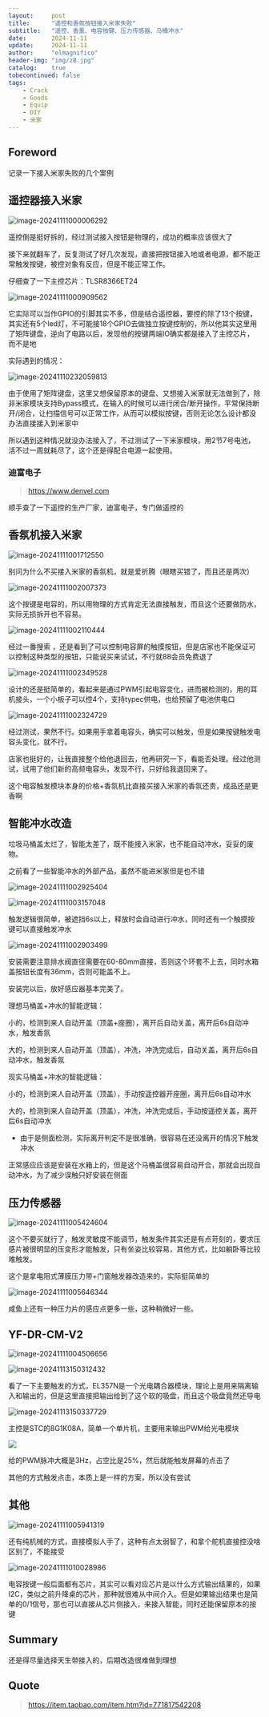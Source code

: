 ```yaml
---
layout:     post
title:      "遥控和香氛按钮接入米家失败"
subtitle:   "遥控、香薰、电容按键、压力传感器、马桶冲水"
date:       2024-11-11
update:     2024-11-11
author:     "elmagnifico"
header-img: "img/z8.jpg"
catalog:    true
tobecontinued: false
tags:
    - Crack
    - Goods
    - Equip
    - DIY
    - 米家
---
```


## Foreword

记录一下接入米家失败的几个案例



## 遥控器接入米家

![image-20241111000006292](https://img.elmagnifico.tech/static/upload/elmagnifico/202411110000492.png)

遥控倒是挺好拆的，经过测试接入按钮是物理的，成功的概率应该很大了

接下来就翻车了，反复测试了好几次发现，直接把按钮接入地或者电源，都不能正常触发按键，被控对象有反应，但是不能正常工作。



仔细查了一下主控芯片：TLSR8366ET24

![image-20241111000909562](https://img.elmagnifico.tech/static/upload/elmagnifico/202411110009602.png)

它实际可以当作GPIO的引脚其实不多，但是结合遥控器，要控的除了13个按键，其实还有5个led灯，不可能接18个GPIO去做独立按键控制的，所以他其实这里用了矩阵键盘，逆向了电路以后，发现他的按键两端IO确实都是接入了主控芯片，而不是地



实际遇到的情况：

![image-20241110232059813](https://img.elmagnifico.tech/static/upload/elmagnifico/202411102321941.png)

由于使用了矩阵键盘，这里又想保留原本的键盘、又想接入米家就无法做到了，除非米家模块支持Bypass模式，在输入的时候可以进行闭合/断开操作，平常保持断开/闭合，让扫描信号可以正常工作，从而可以模拟按键，否则无论怎么设计都没办法直接接入到米家中



所以遇到这种情况就没办法接入了，不过测试了一下米家模块，用2节7号电池，活不过一周就耗尽了，这个还是得配合电源一起使用。



### 迪富电子

> https://www.denvel.com

顺手查了一下遥控的生产厂家，迪富电子，专门做遥控的



## 香氛机接入米家

![image-20241111001712550](https://img.elmagnifico.tech/static/upload/elmagnifico/202411110017592.png)

别问为什么不买接入米家的香氛机，就是爱折腾（眼瞎买错了，而且还是两次）

![image-20241111002007373](https://img.elmagnifico.tech/static/upload/elmagnifico/202411110020441.png)

这个按键是电容的，所以用物理的方式肯定无法直接触发，而且这个还要做防水，实际无损拆开也不容易。

![image-20241111002110444](https://img.elmagnifico.tech/static/upload/elmagnifico/202411110021519.png)

经过一番搜索 ，还是看到了可以控制电容屏的触摸按钮，但是店家也不能保证可以控制这种类型的按钮，只能说买来试试，不行就88会员免费退了

![image-20241111002349528](https://img.elmagnifico.tech/static/upload/elmagnifico/202411110023637.png)

设计的还是挺简单的，看起来是通过PWM引起电容变化，进而被检测的，用的耳机接头，一个小板子可以控4个，支持typec供电，也给预留了电池供电口

![image-20241111002324729](https://img.elmagnifico.tech/static/upload/elmagnifico/202411110023842.png)

经过测试，果然不行。如果用手拿着电容头，确实可以触发，但是如果按键触发电容头变化，就不行。

店家也挺好的，让我直接整个给他退回去，他再研究一下，看能否处理。经过他测试，试用了他们新的高频电容头，发现不行，只好给我退回来了。



这个电容触发模块本身的价格+香氛机比直接买接入米家的香氛还贵，成品还是更香啊



## 智能冲水改造

垃圾马桶盖太烂了，智能太差了，既不能接入米家，也不能自动冲水，妥妥的废物。

之前看了一些智能冲水的外部产品，虽然不能进米家但是也不错

![image-20241111002925404](https://img.elmagnifico.tech/static/upload/elmagnifico/202411110029470.png)

![image-20241111003157048](https://img.elmagnifico.tech/static/upload/elmagnifico/202411110031238.png)

触发逻辑很简单，被遮挡6s以上，释放时会自动进行冲水，同时还有一个触摸按键可以直接触发冲水

![image-20241111002903499](https://img.elmagnifico.tech/static/upload/elmagnifico/202411110029714.png)

安装需要注意排水阀直径需要在60-80mm直接，否则这个环套不上去，同时水箱盖按钮长度有36mm，否则可能盖不上。

安装完以后，放好感应器基本完美了。



理想马桶盖+冲水的智能逻辑：

小的，检测到来人自动开盖（顶盖+座圈），离开后自动关盖，离开后6s自动冲水，触发香氛

大的，检测到来人自动开盖（顶盖），冲洗，冲洗完成后，自动关盖，离开后6s自动冲水，触发香氛



现实马桶盖+冲水的智能逻辑：

小的，检测到来人自动开盖（顶盖），手动按遥控器开座圈，离开后6s自动冲水

大的，检测到来人自动开盖（顶盖），冲洗，冲洗完成后，手动按遥控关盖，离开后6s自动冲水

- 由于是侧面检测，实际离开判定不是很准确，很容易在还没离开的情况下触发冲水



正常感应应该是安装在水箱上的，但是这个马桶盖很容易自动开合，那就会出现自动冲水，为了减少误触只好安装在侧面



## 压力传感器

![image-20241111005424604](https://img.elmagnifico.tech/static/upload/elmagnifico/202411110054699.png)

这个不要买就行了，触发灵敏度不能调节，触发条件其实还是有点苛刻的，要求压感片被很明显的压变形才能触发，只有坐姿比较容易，其他方式，比如躺卧等比较难触发。

这个是拿电阻式薄膜压力带+门窗触发器改造来的，实际挺简单的

![image-20241111005646344](https://img.elmagnifico.tech/static/upload/elmagnifico/202411110056487.png)

咸鱼上还有一种压力片的感应点更多一些，这种稍微好一些。



## YF-DR-CM-V2

![image-20241111004506656](https://img.elmagnifico.tech/static/upload/elmagnifico/202411110045698.png)

![image-20241113150312432](https://img.elmagnifico.tech/static/upload/elmagnifico/202411131503617.png)

看了一下主要触发的方式，EL357N是一个光电耦合器模块，理论上是用来隔离输入和输出的，但是这里直接把输出给到了这个软的吸盘，而且这个吸盘竟然还导电

![image-20241113150337729](https://img.elmagnifico.tech/static/upload/elmagnifico/202411131503781.png)

主控是STC的8G1K08A，简单一个单片机，主要用来输出PWM给光电模块

![](https://img.elmagnifico.tech/static/upload/elmagnifico/202411131504697.png)

给的PWM脉冲大概是3Hz，占空比是25%，然后就能触发屏幕的点击了

其他的方式触发点击，本质上是一样的方案，所以没有尝试

## 其他

![image-20241111005941319](https://img.elmagnifico.tech/static/upload/elmagnifico/202411110059357.png)

还有纯机械的方式，直接模拟人手了，这种有点太弱智了，和拿个舵机直接控没啥区别了，不能接受

![image-20241111010028986](https://img.elmagnifico.tech/static/upload/elmagnifico/202411110100062.png)

电容按键一般后面都有芯片，其实可以看对应芯片是以什么方式输出结果的，如果I2C，类似之前升降桌的芯片，那种就很难从中间介入。但是如果输出结果也是简单的0/1信号，那也可以直接从芯片侧接入，来接入智能，同时还能保留原本的按键



## Summary

还是得尽量选择天生带接入的，后期改造很难做到理想



## Quote

> https://item.taobao.com/item.htm?id=771817542208

